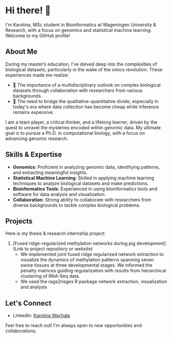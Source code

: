 # Hi there! 👋

I'm Karolina, MSc student in Bioinformatics at Wageningen University & Research, with a focus on genomics and statistical machine learning. Welcome to my GitHub profile! 

## About Me

During my master’s education, I've delved deep into the complexities of biological datasets, particularly in the wake of the omics revolution. These experiences made me realize:

- 🧬 The importance of a multidisciplinary outlook on complex biological datasets through collaboration with researchers from various backgrounds.
- 🧬 The need to bridge the qualitative-quantitative divide, especially in today's era where data collection has become cheap while inference remains expensive.

I am a team player, a critical thinker, and a lifelong learner, driven by the quest to unravel the mysteries encoded within genomic data. My ultimate goal is to pursue a Ph.D. in computational biology, with a focus on advancing genomic research.

## Skills & Expertise

- **Genomics**: Proficient in analyzing genomic data, identifying patterns, and extracting meaningful insights.
- **Statistical Machine Learning**: Skilled in applying machine learning techniques to analyze biological datasets and make predictions.
- **Bioinformatics Tools**: Experienced in using bioinformatics tools and software for data analysis and visualization.
- **Collaboration**: Strong ability to collaborate with researchers from diverse backgrounds to tackle complex biological problems.

## Projects

Here is my thesis & research internship project:

1. [Fused ridge-regularized methylation networks during pig development](Link to project repository or website)
   - We implemented joint fused ridge regularized network extraction to visualize the dynamics of methylation patterns spanning seven swine tissues at three developmental stages. We informed the penalty matrices guiding regularization with results from hierarchical clustering of RNA-Seq data.
   - We used the rags2risges R package network extraction, visualization and analysis

## Let's Connect

- LinkedIn: [Karolina Wąchała](https://www.linkedin.com/in/karolina-wachala-978b56189/)
  
Feel free to reach out! I'm always open to new opportunities and collaborations.

